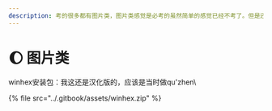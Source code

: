 ```yaml
---
description: 考的很多都有图片类，图片类感觉是必考的虽然简单的感觉已经不考了。但是还是要学一下的。
---
```


# 🌔 图片类

winhex安装包：我这还是汉化版的，应该是当时做qu'zhen\


{% file src="../.gitbook/assets/winhex.zip" %}

